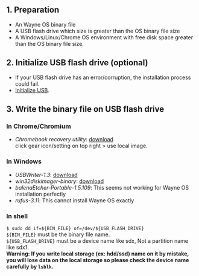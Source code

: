 ## 1. Preparation
- An Wayne OS binary file
- A USB flash drive which size is greater than the OS binary file size
- A Windows/Linux/Chrome OS environment with free disk space greater than the OS binary file size.
  
## 2. Initialize USB flash drive (optional)
- If your USB flash drive has an error/corruption, the installation process could fail.
- [Initialize USB](https://github.com/wayne-incorporated/wayne-os/blob/main/docs/en/how-to/initializing_usb_flash_drive.md).


## 3. Write the binary file on USB flash drive
### In Chrome/Chromium
- _Chromebook recovery utility_: [download](https://chrome.google.com/webstore/detail/chromebook-recovery-utili/jndclpdbaamdhonoechobihbbiimdgai/RK%3D2/RS%3DUI2uA8SxDAwF_T9oPb4YviZFT3Y-)
<br> click gear icon/setting on top right > use local image.

### In Windows
- _USBWriter-1.3_: [download](https://sourceforge.net/projects/usbwriter/)
- _win32diskimager-binary_: [download](https://win32diskimager.download/)
- _balenaEtcher-Portable-1.5.109_: This seems not working for Wayne OS installation perfectly
- _rufus-3.11_: This cannot install Wayne OS exactly

### In shell
`$ sudo dd if=${BIN_FILE} of=/dev/${USB_FLASH_DRIVE}`
<br>
`${BIN_FILE}` must be the binary file name.
<br>
`${USB_FLASH_DRIVE}` must be a device name like sdx, Not a partition name like sdx1.
<br>
**Warning: If you write local storage (ex: hdd/ssd) name on it by mistake, you will lose data on the local storage so please check the device name carefully by `lsblk`.**
